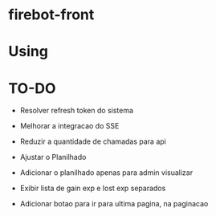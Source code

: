 # firebot-front 

# Using 




# TO-DO


- Resolver refresh token do sistema
- Melhorar a integracao do SSE
- Reduzir a quantidade de chamadas para api


- Ajustar o Planilhado
- Adicionar o planilhado apenas para admin visualizar
- Exibir lista de gain exp e lost exp separados
- Adicionar botao para ir para ultima pagina, na paginacao